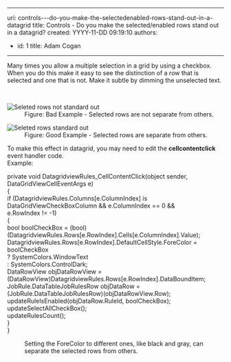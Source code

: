 

---
uri: controls---do-you-make-the-selectedenabled-rows-stand-out-in-a-datagrid
title: Controls - Do you make the selected/enabled rows stand out in a datagrid?
created: YYYY-11-DD 09:19:10
authors:
  - id: 1
    title: Adam Cogan
---




<span class='intro'> <p>Many times you allow a multiple selection in a grid by using a checkbox. When you do this make it easy to see the distinction of a row that is selected and one that is not. Make it subtle by dimming the unselected text.<br></p> </span>

​
<dl class="badImage"><dt> <img alt="Seleted rows not standard out" src="http&#58;//www.ssw.com.au/ssw/Standards/Rules/Images/Interface_Selected_Rows_Bad.JPG" /> </dt><dd>Figure&#58; Bad Example - Selected rows are not separate from others.</dd></dl><dl class="goodImage"><dt> <img alt="Seleted rows standard out" src="http&#58;//www.ssw.com.au/ssw/Standards/Rules/Images/Interface_Selected_Rows_Good.JPG" /> </dt><dd>Figure&#58; Good Example - Selected rows are separate from others.</dd></dl><div>To make this effect in datagrid, you may need to edit the <strong>cellcontentclick</strong> event handler code. <br>Example&#58;</div><dl class="goodCode"><dt><p>private void DatagridviewRules_CellContentClick(object sender, DataGridViewCellEventArgs e)<br> &#123;<br> if (DatagridviewRules.Columns[e.ColumnIndex] is DataGridViewCheckBoxColumn &amp;&amp; e.ColumnIndex == 0 &amp;&amp;<br>e.RowIndex != -1)<br> &#123;<br> bool boolCheckBox = (bool)(DatagridviewRules.Rows[e.RowIndex].Cells[e.ColumnIndex].Value);<br> DatagridviewRules.Rows[e.RowIndex].DefaultCellStyle.ForeColor = boolCheckBox<br> ? SystemColors.WindowText<br> &#58; SystemColors.ControlDark;<br> DataRowView objDataRowView = (DataRowView)DatagridviewRules.Rows[e.RowIndex].DataBoundItem;<br> JobRule.DataTableJobRulesRow objDataRow = (JobRule.DataTableJobRulesRow)(objDataRowView.Row);<br> updateRuleIsEnabled(objDataRow.RuleId, boolCheckBox);<br> updateSelectAllCheckBox();<br> updateRulesCount();<br> &#125;<br> &#125;<br></p> </dt><dd>Setting the ForeColor to different ones, like black and gray, can separate the selected rows from others.</dd></dl>


